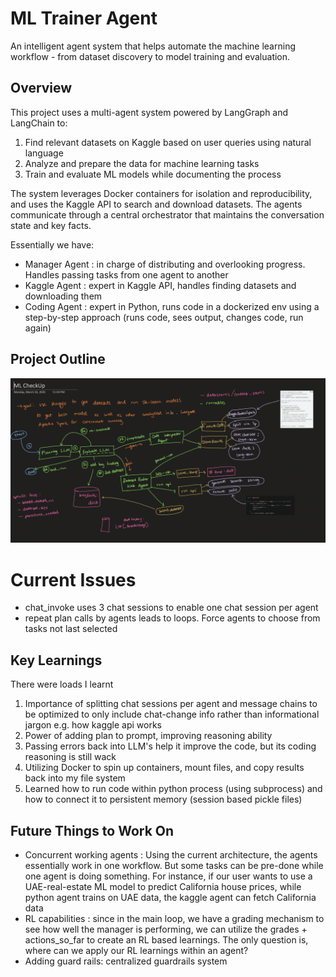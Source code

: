 
# ML Trainer Agent

An intelligent agent system that helps automate the machine learning workflow - from dataset discovery to model training and evaluation.

## Overview

This project uses a multi-agent system powered by LangGraph and LangChain to:

1. Find relevant datasets on Kaggle based on user queries using natural language
2. Analyze and prepare the data for machine learning tasks
3. Train and evaluate ML models while documenting the process

The system leverages Docker containers for isolation and reproducibility, and uses the Kaggle API to search and download datasets. The agents communicate through a central orchestrator that maintains the conversation state and key facts.

Essentially we have:
- Manager Agent : in charge of distributing and overlooking progress. Handles passing tasks from one agent to another
- Kaggle Agent : expert in Kaggle API, handles finding datasets and downloading them
- Coding Agent : expert in Python, runs code in a dockerized env using a step-by-step approach (runs code, sees output, changes code, run again)

## Project Outline

![Project Outline](https://github.com/NawidT/ml_trainer_agent/blob/main/backend/project_outline.png)

# Current Issues
- chat_invoke uses 3 chat sessions to enable one chat session per agent
- repeat plan calls by agents leads to loops. Force agents to choose from tasks not last selected

## Key Learnings

There were loads I learnt 

1. Importance of splitting chat sessions per agent and message chains to be optimized to only include chat-change info rather than informational jargon e.g. how kaggle api works
2. Power of adding plan to prompt, improving reasoning ability
3. Passing errors back into LLM's help it improve the code, but its coding reasoning is still wack
4. Utilizing Docker to spin up containers, mount files, and copy results back into my file system
5. Learned how to run code within python process (using subprocess) and how to connect it to persistent memory (session based pickle files)

## Future Things to Work On

- Concurrent working agents : Using the current architecture, the agents essentially work in one workflow. But some tasks can be pre-done while one agent is doing something. For instance, if our user wants to use a UAE-real-estate ML model to predict California house prices, while python agent trains on UAE data, the kaggle agent can fetch California data
- RL capabilities : since in the main loop, we have a grading mechanism to see how well the manager is performing, we can utilize the grades + actions_so_far to create an RL based learnings. The only question is, where can we apply our RL learnings within an agent? 
- Adding guard rails: centralized guardrails system

